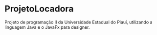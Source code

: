 # ProjetoLocadora
Projeto de programação II da Universidade Estadual do Piauí, utilizando a linguagem Java e o JavaFx para designer.
